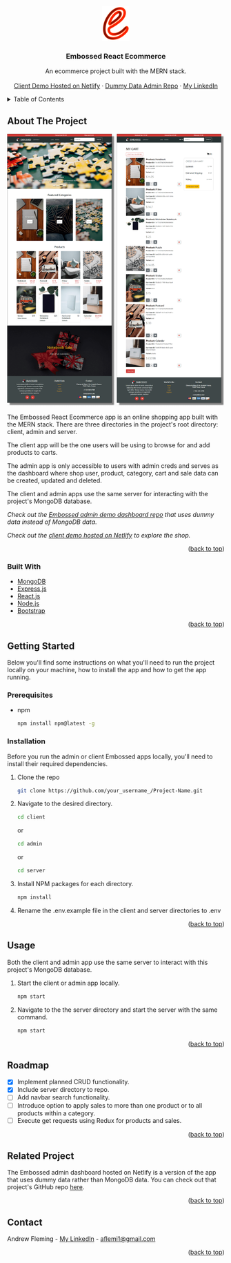 <div id="top"></div>

<!-- PROJECT LOGO -->
<br />
<div align="center">
  <a href="https://github.com/AndrewJFleming/embossed-react-ecommerce">
    <img src="client/src/images/logo.png" alt="Logo" height="80">
  </a>

  <h3 align="center">Embossed React Ecommerce</h3>

  <p align="center">
    An ecommerce project built with the MERN stack.
    <br />
    <br />
    <a href="https://embossed-react-ecommerce.netlify.app/#/">Client Demo Hosted on Netlify</a>
    ·
    <a href="https://github.com/AndrewJFleming/embossed-dummy-data-admin">Dummy Data Admin Repo</a>
    ·
    <a href="https://www.linkedin.com/in/andrew-j-fleming-web-dev">My LinkedIn</a>
</div>



<!-- TABLE OF CONTENTS -->
<details>
  <summary>Table of Contents</summary>
  <ol>
    <li>
      <a href="#about-the-project">About The Project</a>
      <ul>
        <li><a href="#built-with">Built With</a></li>
      </ul>
    </li>
    <li>
      <a href="#getting-started">Getting Started</a>
      <ul>
        <li><a href="#prerequisites">Prerequisites</a></li>
        <li><a href="#installation">Installation</a></li>
      </ul>
    </li>
    <li><a href="#usage">Usage</a></li>
    <li><a href="#roadmap">Roadmap</a></li>
    <li><a href="#related-project">Related Project</a></li>
    <li><a href="#contact">Contact</a></li>
  </ol>
</details>



<!-- ABOUT THE PROJECT -->
## About The Project

[![Project Screen Shot][project-screenshot]](https://github.com/AndrewJFleming/embossed-react-ecommerce)

The Embossed React Ecommerce app is an online shopping app built with the MERN stack. There are three directories in the project's root directory: client, admin and server.

The client app will be the one users will be using to browse for and add products to carts. 

The admin app is only accessible to users with admin creds and serves as the dashboard where shop user, product, category, cart and sale data can be created, updated and deleted.

The client and admin apps use the same server for interacting with the project's MongoDB database.

_Check out the <a href="https://github.com/AndrewJFleming/embossed-dummy-data-admin">Embossed admin demo dashboard repo</a> that uses dummy data instead of MongoDB data._

_Check out the <a href="https://embossed-react-ecommerce.netlify.app/#/">client demo hosted on Netlify</a> to explore the shop._

<p align="right">(<a href="#top">back to top</a>)</p>



### Built With

* [MongoDB](https://www.mongodb.com/)
* [Express.js](https://expressjs.com/)
* [React.js](https://reactjs.org/)
* [Node.js](https://nodejs.org/)
* [Bootstrap](https://getbootstrap.com)

<p align="right">(<a href="#top">back to top</a>)</p>



<!-- GETTING STARTED -->
## Getting Started

Below you'll find some instructions on what you'll need to run the project locally on your machine, how to install the app and how to get the app running.

### Prerequisites

* npm
  ```sh
  npm install npm@latest -g
  ```

### Installation

Before you run the admin or client Embossed apps locally, you'll need to install their required dependencies. 


1. Clone the repo
   ```sh
   git clone https://github.com/your_username_/Project-Name.git
   ```

2. Navigate to the desired directory.
   ```sh
   cd client
   ```
   or
   ```sh
   cd admin
   ```
   or
    ```sh
   cd server
   ```

3. Install NPM packages for each directory.
   ```sh
   npm install
   ```

4. Rename the .env.example file in the client and server directories to .env

<p align="right">(<a href="#top">back to top</a>)</p>



<!-- USAGE EXAMPLES -->
## Usage
Both the client and admin app use the same server to interact with this project's MongoDB database. 

1. Start the client or admin app locally.
   ```sh
   npm start
   ```

2. Navigate to the the server directory and start the server with the same command.
   ```sh
   npm start
   ```

<p align="right">(<a href="#top">back to top</a>)</p>


<!-- ROADMAP -->
## Roadmap

- [x] Implement planned CRUD functionality.
- [x] Include server directory to repo.
- [ ] Add navbar search functionality.
- [ ] Introduce option to apply sales to more than one product or to all products within a category.
- [ ] Execute get requests using Redux for products and sales.

<p align="right">(<a href="#top">back to top</a>)</p>



<!-- RELATED PROJECT -->
## Related Project

The Embossed admin dashboard hosted on Netlify is a version of the app that uses dummy data rather than MongoDB data. You can check out that project's GitHub repo <a href="https://github.com/AndrewJFleming/embossed-dummy-data-admin">here</a>.

<p align="right">(<a href="#top">back to top</a>)</p>



<!-- CONTACT -->
## Contact

Andrew Fleming - [My LinkedIn](https://www.linkedin.com/in/andrew-j-fleming-web-dev) - aflemi1@gmail.com

<p align="right">(<a href="#top">back to top</a>)</p>



[project-screenshot]: client/src/images/screenshot.png
